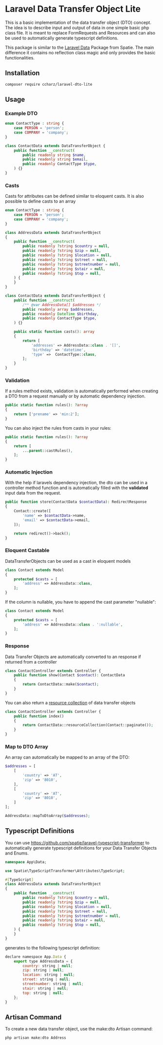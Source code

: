 # Laravel Data Transfer Object Lite

This is a basic implementation of the data transfer object (DTO) concept. The idea is to describe input and output of data in one simple basic php class file. It is meant to replace FormRequests and Resources and can also be used to automatically generate typescript definitions.

This package is similar to the [Laravel Data](https://spatie.be/docs/laravel-data) Package from Spatie. The main difference it contains no reflection class magic and only provides the basic functionalities.

## Installation

```bash
composer require ccharz/laravel-dto-lite
```

## Usage


### Example DTO
```php
enum ContactType : string {
    case PERSON = 'person';
    case COMPANY = 'company';
}

class ContactData extends DataTransferObject {
    public function __construct(
        public readonly string $name,
        public readonly string $email,
        public readonly ContactType $type,
    ) {}
}
```

### Casts

Casts for attributes can be defined similar to eloquent casts. It is also possible to define casts to an array

```php
enum ContactType : string {
    case PERSON = 'person';
    case COMPANY = 'company';
}

class AddressData extends DataTransferObject
{
    public function __construct(
        public readonly ?string $country = null,
        public readonly ?string $zip = null,
        public readonly ?string $location = null,
        public readonly ?string $street = null,
        public readonly ?string $streetnumber = null,
        public readonly ?string $stair = null,
        public readonly ?string $top = null,
    ) {
    }
}

class ContactData extends DataTransferObject {
    public function __construct(
        /** @var AddressData[] $addresses */
        public readonly array $addresses,
        public readonly DateTime $birthday,
        public readonly ContactType $type,
    ) {}

    public static function casts(): array
    {
        return [
            'addresses' => AddressData::class . '[]',
            'birthday' => 'datetime',
            'type' =>  ContactType::class,
        ];
    }
}

```

### Validation

If a rules method exists, validation is automatically performed when creating a DTO from a request manually or by automatic dependency injection.


```php
public static function rules(): ?array
{
    return ['prename' => 'min:2'];
}
```

You can also inject the rules from casts in your rules:


```php
public static function rules(): ?array
{
    return [
        ...parent::castRules(),
    ];
}
```


### Automatic Injection

With the help if laravels dependency injection, the dto can be used in a controller method function and is automatically filled with the **validated** input data from the request.
```php
public function store(ContactData $contactData): RedirectResponse
{
    Contact::create([
        'name' => $contactData->name,
        'email' => $contactData->email,
    ]);

    return redirect()->back();
}
```

### Eloquent Castable

DataTransferObjects can be used as a cast in eloquent models

```php
class Contact extends Model
{
    protected $casts = [
        'address' => AddressData::class,
    ];
}
```

If the column is nullable, you have to append the cast parameter "nullable":

```php
class Contact extends Model
{
    protected $casts = [
        'address' => AddressData::class . ':nullable',
    ];
}
```

### Response

Data Transfer Objects are automatically converted to an response if returned from a controller

```php
class ContactController extends Controller {
    public function show(Contact $contact): ContactData
    {
        return ContactData::make($contact);
    }
}
```

You can also return a [resource collection](https://laravel.com/docs/11.x/eloquent-resources#resource-collections) of data transfer objects

```php
class ContactController extends Controller {
    public function index()
    {
        return ContactData::resourceCollection(Contact::paginate());
    }
}
```

### Map to DTO Array

An array can automatically be mapped to an array of the DTO:

```php
$addresses = [
    [
        'country' => 'AT',
        'zip' => '8010',
    ],
    [
        'country' => 'AT',
        'zip' => '8010',
    ]
];

AddressData::mapToDtoArray($addresses);
```


## Typescript Definitions

You can use https://github.com/spatie/laravel-typescript-transformer to automatically generate typescript definitions for your Data Transfer Objects and Enums.

```php
namespace App\Data;

use Spatie\TypeScriptTransformer\Attributes\TypeScript;

#[TypeScript]
class AddressData extends DataTransferObject
{
    public function __construct(
        public readonly ?string $country = null,
        public readonly ?string $zip = null,
        public readonly ?string $location = null,
        public readonly ?string $street = null,
        public readonly ?string $streetnumber = null,
        public readonly ?string $stair = null,
        public readonly ?string $top = null,
    ) {
    }
}
```

generates to the following typescript definition:

```js
declare namespace App.Data {
    export type AddressData = {
        country: string | null;
        zip: string | null;
        location: string | null;
        street: string | null;
        streetnumber: string | null;
        stair: string | null;
        top: string | null;
    };
}
```

## Artisan Command

To create a new data transfer object, use the make:dto Artisan command:

```bash
php artisan make:dto Address
```
